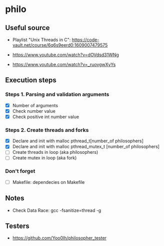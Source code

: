# philo

## Useful source

* Playlist "Unix Threads in C": https://code-vault.net/course/6q6s9eerd0:1609007479575

* https://www.youtube.com/watch?v=dOVdsd31WNg

* https://www.youtube.com/watch?v=_ruovgwXyYs


## Execution steps

### Steps 1. Parsing and validation arguments
-[X] Number of arguments
-[X] Check number value
-[X] Check positive int number value

### Steps 2. Create threads and forks
-[X] Declare and init with malloc pthread_t[number_of philosophers]
-[X] Declare and init with malloc pthread_mutex_t [number_of philosophers]
-[ ] Create threads in loop (aka philosophers)
-[ ] Create mutex in loop (aka fork)

### Don't forget
-[ ] Makefile: dependecies on Makefile

## Notes

* Check Data Race:
    gcc -fsanitize=thread -g

## Testers

* https://github.com/Yoo0lh/philosopher_tester
